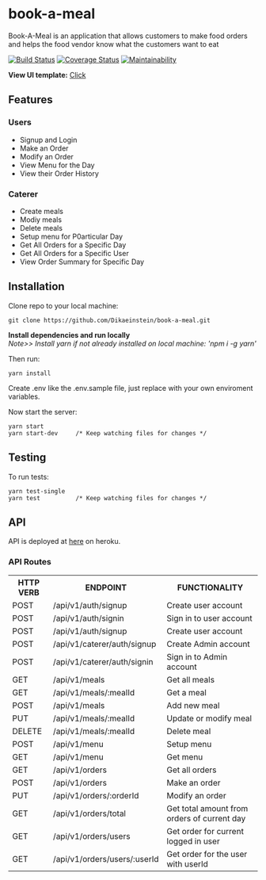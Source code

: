 # book-a-meal
Book-A-Meal is an application that allows customers to make food orders and helps the food vendor know what the customers want to eat

[![Build Status](https://travis-ci.org/Dikaeinstein/book-a-meal.svg?branch=ch-move-images-to-cloudinary-157336654)](https://travis-ci.org/Dikaeinstein/book-a-meal)
[![Coverage Status](https://coveralls.io/repos/github/Dikaeinstein/book-a-meal/badge.svg?branch=ch-move-images-to-cloudinary-157336654)](https://coveralls.io/github/Dikaeinstein/book-a-meal?branch=ch-integrate-test-coverage-reporting-157145129)
[![Maintainability](https://api.codeclimate.com/v1/badges/1104abe96a3ded2f2b39/maintainability)](https://codeclimate.com/github/Dikaeinstein/book-a-meal/maintainability)

**View UI template:** [Click](https://dikaeinstein.github.io/book-a-meal/)

## Features

### Users

- Signup and Login
- Make an Order
- Modify an Order
- View Menu for the Day
- View their Order History

### Caterer

- Create meals
- Modiy meals
- Delete meals
- Setup menu for P0articular Day
- Get All Orders for a Specific Day
- Get All Orders for a Specific User
- View Order Summary for Specific Day

## Installation

Clone repo to your local machine:

```git
git clone https://github.com/Dikaeinstein/book-a-meal.git
```

**Install dependencies and run locally**<br/>
*Note>> Install yarn if not already installed on local machine: 'npm i -g yarn'*

Then run:

```yarn
yarn install
```

Create .env like the .env.sample file, just replace with your own enviroment variables.

Now start the server:

```yarn
yarn start
yarn start-dev     /* Keep watching files for changes */
```

## Testing

To run tests:

```yarn
yarn test-single
yarn test          /* Keep watching files for changes */
```

## API

API is deployed at [here](https://dikaeinstein-book-a-meal.herokuapp.com/) on heroku.

### API Routes

<table>
	<tr>
		<th>HTTP VERB</th>
		<th>ENDPOINT</th>
		<th>FUNCTIONALITY</th>
	</tr>
	<tr>
		<td>POST</td>
		<td>/api/v1/auth/signup</td> 
		<td>Create user account</td>
	</tr>
	<tr>
		<td>POST</td>
		<td>/api/v1/auth/signin</td> 
		<td>Sign in to user account</td>
	</tr>
	<tr>
		<td>POST</td>
		<td>/api/v1/auth/signup</td> 
		<td>Create user account</td>
	</tr>
	<tr>
		<td>POST</td>
		<td>/api/v1/caterer/auth/signup</td> 
		<td>Create Admin account</td>
	</tr>
	<tr>
		<td>POST</td>
		<td>/api/v1/caterer/auth/signin</td> 
		<td>Sign in to Admin account</td>
	</tr>
	<tr>
		<td>GET</td>
		<td>/api/v1/meals</td> 
		<td>Get all meals</td>
	</tr>
	<tr>
		<td>GET</td>
		<td>/api/v1/meals/:mealId</td> 
		<td>Get a meal</td>
	</tr>
	<tr>
		<td>POST</td>
		<td>/api/v1/meals</td> 
		<td>Add new meal</td>
	</tr>
	<tr>
		<td>PUT</td>
		<td>/api/v1/meals/:mealId</td> 
		<td>Update or modify meal</td>
	</tr>
	<tr>
		<td>DELETE</td>
		<td>/api/v1/meals/:mealId</td> 
		<td>Delete meal</td>
	</tr>
	<tr>
		<td>POST</td>
		<td>/api/v1/menu</td> 
		<td>Setup menu</td>
	</tr>
	<tr>
		<td>GET</td>
		<td>/api/v1/menu</td> 
		<td>Get menu</td>
	</tr>
	<tr>
		<td>GET</td>
		<td>/api/v1/orders</td> 
		<td>Get all orders</td>
	</tr>
	<tr>
		<td>POST</td>
		<td>/api/v1/orders</td> 
		<td>Make an order</td>
	</tr>
	<tr>
		<td>PUT</td>
		<td>/api/v1/orders/:orderId</td> 
		<td>Modify an order</td>
	</tr>
	<tr>
		<td>GET</td>
		<td>/api/v1/orders/total</td> 
		<td>Get total amount from orders of current day</td>
	</tr>
	<tr>
		<td>GET</td>
		<td>/api/v1/orders/users</td> 
		<td>Get order for current logged in user</td>
	</tr>
		<tr>
		<td>GET</td>
		<td>/api/v1/orders/users/:userId</td> 
		<td>Get order for the user with userId</td>
	</tr>
</table>
